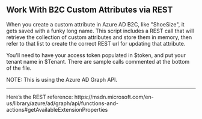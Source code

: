 ## Work With B2C Custom Attributes via REST

When you create a custom attribute in Azure AD B2C, like "ShoeSize", it gets saved with a funky long name. This script includes
a REST call that will retrieve the collection of custom attributes and store them in memory, then refer to that list to 
create the correct REST url for updating that attribute.

You'll need to have your access token populated in $token, and put your tenant name in $Tenant. There are sample calls commented at the bottom of the file.

NOTE: This is using the Azure AD Graph API.
<hr>
Here’s the REST reference:
https://msdn.microsoft.com/en-us/library/azure/ad/graph/api/functions-and-actions#getAvailableExtensionProperties

